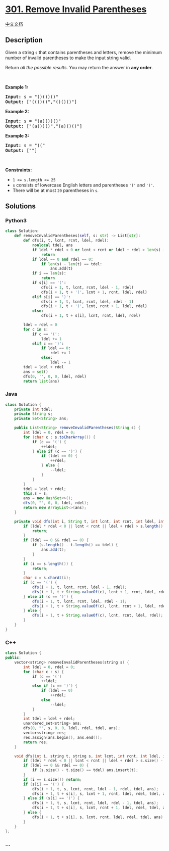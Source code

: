 # [301. Remove Invalid Parentheses](https://leetcode.com/problems/remove-invalid-parentheses)

[中文文档](/solution/0300-0399/0301.Remove%20Invalid%20Parentheses/README.md)

## Description

<p>Given a string <code>s</code> that contains parentheses and letters, remove the minimum number of invalid parentheses to make the input string valid.</p>

<p>Return <em>all the possible results</em>. You may return the answer in <strong>any order</strong>.</p>

<p>&nbsp;</p>
<p><strong>Example 1:</strong></p>

<pre>
<strong>Input:</strong> s = &quot;()())()&quot;
<strong>Output:</strong> [&quot;(())()&quot;,&quot;()()()&quot;]
</pre>

<p><strong>Example 2:</strong></p>

<pre>
<strong>Input:</strong> s = &quot;(a)())()&quot;
<strong>Output:</strong> [&quot;(a())()&quot;,&quot;(a)()()&quot;]
</pre>

<p><strong>Example 3:</strong></p>

<pre>
<strong>Input:</strong> s = &quot;)(&quot;
<strong>Output:</strong> [&quot;&quot;]
</pre>

<p>&nbsp;</p>
<p><strong>Constraints:</strong></p>

<ul>
	<li><code>1 &lt;= s.length &lt;= 25</code></li>
	<li><code>s</code> consists of lowercase English letters and parentheses <code>&#39;(&#39;</code> and <code>&#39;)&#39;</code>.</li>
	<li>There will be at most <code>20</code> parentheses in <code>s</code>.</li>
</ul>

## Solutions

<!-- tabs:start -->

### **Python3**

```python
class Solution:
    def removeInvalidParentheses(self, s: str) -> List[str]:
        def dfs(i, t, lcnt, rcnt, ldel, rdel):
            nonlocal tdel, ans
            if ldel * rdel < 0 or lcnt < rcnt or ldel + rdel > len(s) - i:
                return
            if ldel == 0 and rdel == 0:
                if len(s) - len(t) == tdel:
                    ans.add(t)
            if i == len(s):
                return
            if s[i] == '(':
                dfs(i + 1, t, lcnt, rcnt, ldel - 1, rdel)
                dfs(i + 1, t + '(', lcnt + 1, rcnt, ldel, rdel)
            elif s[i] == ')':
                dfs(i + 1, t, lcnt, rcnt, ldel, rdel - 1)
                dfs(i + 1, t + ')', lcnt, rcnt + 1, ldel, rdel)
            else:
                dfs(i + 1, t + s[i], lcnt, rcnt, ldel, rdel)

        ldel = rdel = 0
        for c in s:
            if c == '(':
                ldel += 1
            elif c == ')':
                if ldel == 0:
                    rdel += 1
                else:
                    ldel -= 1
        tdel = ldel + rdel
        ans = set()
        dfs(0, '', 0, 0, ldel, rdel)
        return list(ans)
```

### **Java**

```java
class Solution {
    private int tdel;
    private String s;
    private Set<String> ans;

    public List<String> removeInvalidParentheses(String s) {
        int ldel = 0, rdel = 0;
        for (char c : s.toCharArray()) {
            if (c == '(') {
                ++ldel;
            } else if (c == ')') {
                if (ldel == 0) {
                    ++rdel;
                } else {
                    --ldel;
                }
            }
        }
        tdel = ldel + rdel;
        this.s = s;
        ans = new HashSet<>();
        dfs(0, "", 0, 0, ldel, rdel);
        return new ArrayList<>(ans);
    }

    private void dfs(int i, String t, int lcnt, int rcnt, int ldel, int rdel) {
        if (ldel * rdel < 0 || lcnt < rcnt || ldel + rdel > s.length() - i) {
            return;
        }
        if (ldel == 0 && rdel == 0) {
            if (s.length() - t.length() == tdel) {
                ans.add(t);
            }
        }
        if (i == s.length()) {
            return;
        }
        char c = s.charAt(i);
        if (c == '(') {
            dfs(i + 1, t, lcnt, rcnt, ldel - 1, rdel);
            dfs(i + 1, t + String.valueOf(c), lcnt + 1, rcnt, ldel, rdel);
        } else if (c == ')') {
            dfs(i + 1, t, lcnt, rcnt, ldel, rdel - 1);
            dfs(i + 1, t + String.valueOf(c), lcnt, rcnt + 1, ldel, rdel);
        } else {
            dfs(i + 1, t + String.valueOf(c), lcnt, rcnt, ldel, rdel);
        }
    }
}
```

### **C++**

```cpp
class Solution {
public:
    vector<string> removeInvalidParentheses(string s) {
        int ldel = 0, rdel = 0;
        for (char c : s) {
            if (c == '(')
                ++ldel;
            else if (c == ')') {
                if (ldel == 0)
                    ++rdel;
                else
                    --ldel;
            }
        }
        int tdel = ldel + rdel;
        unordered_set<string> ans;
        dfs(0, "", s, 0, 0, ldel, rdel, tdel, ans);
        vector<string> res;
        res.assign(ans.begin(), ans.end());
        return res;
    }

    void dfs(int i, string t, string s, int lcnt, int rcnt, int ldel, int rdel, int tdel, unordered_set<string>& ans) {
        if (ldel * rdel < 0 || lcnt < rcnt || ldel + rdel > s.size() - i) return;
        if (ldel == 0 && rdel == 0) {
            if (s.size() - t.size() == tdel) ans.insert(t);
        }
        if (i == s.size()) return;
        if (s[i] == '(') {
            dfs(i + 1, t, s, lcnt, rcnt, ldel - 1, rdel, tdel, ans);
            dfs(i + 1, t + s[i], s, lcnt + 1, rcnt, ldel, rdel, tdel, ans);
        } else if (s[i] == ')') {
            dfs(i + 1, t, s, lcnt, rcnt, ldel, rdel - 1, tdel, ans);
            dfs(i + 1, t + s[i], s, lcnt, rcnt + 1, ldel, rdel, tdel, ans);
        } else {
            dfs(i + 1, t + s[i], s, lcnt, rcnt, ldel, rdel, tdel, ans);
        }
    }
};
```

### **...**

```

```

<!-- tabs:end -->
